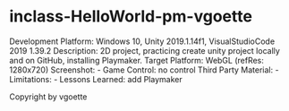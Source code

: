 # inclass-HelloWorld-pm-vgoette
Development Platform: Windows 10, Unity 2019.1.14f1, VisualStudioCode 2019 1.39.2
Description: 2D project, practicing create unity project locally and on GitHub, installing Playmaker.
Target Platform: WebGL (refRes: 1280x720)
Screenshot: -
Game Control: no control
Third Party Material: -
Limitations: -
Lessons Learned: add Playmaker

Copyright by vgoette